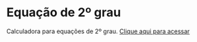 # Equação de 2º grau
 Calculadora para equações de 2º grau. <a href="https://artucorreia.github.io/equacao-segundo-grau/">Clique aqui para acessar</a>
